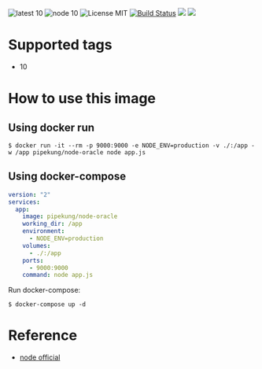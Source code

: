 ![latest 10](https://img.shields.io/badge/latest-10-green.svg?style=flat)
![node 10](https://img.shields.io/badge/node-10-brightgreen.svg) ![License MIT](https://img.shields.io/badge/license-MIT-blue.svg) [![Build Status](https://travis-ci.org/Pipekung/node-oracle.svg?branch=master)](https://travis-ci.org/Pipekung/node-oracle) [![](https://img.shields.io/docker/stars/pipekung/node-oracle.svg)](https://hub.docker.com/r/pipekung/node-oracle 'DockerHub') [![](https://img.shields.io/docker/pulls/pipekung/node-oracle.svg)](https://hub.docker.com/r/pipekung/node-oracle 'DockerHub')

# Supported tags

- 10

# How to use this image

## Using docker run

```console
$ docker run -it --rm -p 9000:9000 -e NODE_ENV=production -v ./:/app -w /app pipekung/node-oracle node app.js
```

## Using docker-compose

``` yml
version: "2"
services:
  app:
    image: pipekung/node-oracle
    working_dir: /app
    environment:
      - NODE_ENV=production
    volumes:
      - ./:/app
    ports:
      - 9000:9000
    command: node app.js
```

Run docker-compose:

```console
$ docker-compose up -d
```

# Reference

- [node official](https://hub.docker.com/_/node)